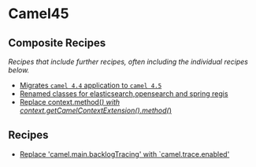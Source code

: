 # Camel45

## Composite Recipes

_Recipes that include further recipes, often including the individual recipes below._

* [Migrates `camel 4.4` application to `camel 4.5`](./camelmigrationrecipe.md)
* [Renamed classes for elasticsearch,opensearch and spring regis](./renamedclasses.md)
* [Replace context.method(*) with context.getCamelContextExtension().method(*)](./useextendedcamelcontextgetters.md)

## Recipes

* [Replace 'camel.main.backlogTracing' with `camel.trace.enabled'](./traceproperties.md)


